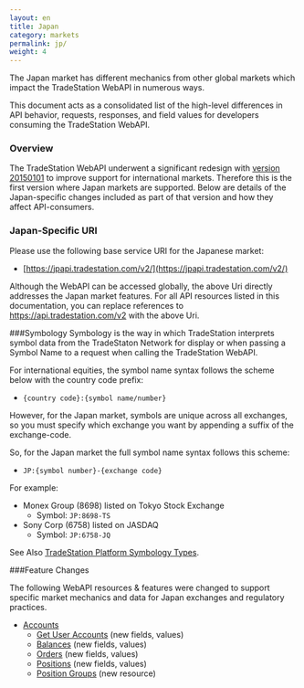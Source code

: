 ```yaml
---
layout: en
title: Japan
category: markets
permalink: jp/
weight: 4
---
```


The Japan market has different mechanics from other global markets which impact the TradeStation WebAPI in numerous ways.

This document acts as a consolidated list of the high-level differences in API behavior, requests, responses, and field values for developers consuming the TradeStation WebAPI. 

### Overview

The TradeStation WebAPI underwent a significant redesign with [version 20150101](../../versions/20150101) to improve support for international markets.  Therefore this is the first version where Japan markets are supported.  Below are details of the Japan-specific changes included as part of that version and how they affect API-consumers.  

### Japan-Specific URI
Please use the following base service URI for the Japanese market:

* [https://jpapi.tradestation.com/v2/](https://jpapi.tradestation.com/v2/)

Although the WebAPI can be accessed globally, the above Uri directly addresses the Japan market features.  For all API resources listed in this documentation, you can replace references to https://api.tradestation.com/v2 with the above Uri.

###Symbology
Symbology is the way in which TradeStation interprets symbol data from the TradeStaton Network for display or when passing a Symbol Name to a request when calling the TradeStation WebAPI.

For international equities, the symbol name syntax follows the scheme below with the country code prefix:

* ```{country code}:{symbol name/number}```

However, for the Japan market, symbols are unique across all exchanges, so you must specify which exchange you want by appending a suffix of the exchange-code.

So, for the Japan market the full symbol name syntax follows this scheme:

* ```JP:{symbol number}-{exchange code}```

For example:

* Monex Group (8698) listed on Tokyo Stock Exchange  
   * Symbol: ```JP:8698-TS```
* Sony Corp (6758) listed on JASDAQ  
   * Symbol: ```JP:6758-JQ```

See Also [TradeStation Platform Symbology Types](http://help.tradestation.com/09_00/tradestationhelp/symbology/tradestation_symbology_types.htm).

###Feature Changes

The following WebAPI resources & features were changed to support specific market mechanics and data for  Japan exchanges and regulatory practices.

* [Accounts](../../accounts)
  * [Get User Accounts](../../users/get-user-accounts) (new fields, values)
  * [Balances](../../accounts/balances) (new fields, values)
  * [Orders](../../accounts/orders) (new fields, values)
  * [Positions](../../accounts/positions) (new fields, values)
  * [Position Groups](../../accounts/position-groups) (new resource)